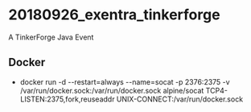 # 20180926_exentra_tinkerforge
A TinkerForge Java Event


## Docker 

+ docker run -d --restart=always --name=socat -p 2376:2375 -v /var/run/docker.sock:/var/run/docker.sock alpine/socat TCP4-LISTEN:2375,fork,reuseaddr UNIX-CONNECT:/var/run/docker.sock
